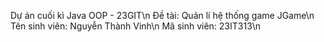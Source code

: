 Dự án cuối kì Java OOP - 23GIT\n
Đề tài: Quản lí hệ thống game JGame\n
Tên sinh viên: Nguyễn Thành Vinh\n
Mã sinh viên: 23IT313\n
